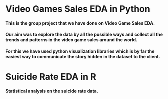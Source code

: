 # Video Games Sales EDA in Python
#### This is the group project that we have done on Video Game Sales EDA. 
#### Our aim was to explore the data by all the possible ways and collect all the trends and patterns in the video game sales around the world.
#### For this we have used python visualization libraries which is by far the easiest way to communicate the story hidden in the dataset to the client.
# Suicide Rate EDA in R
#### Statistical analysis on the suicide rate data.
